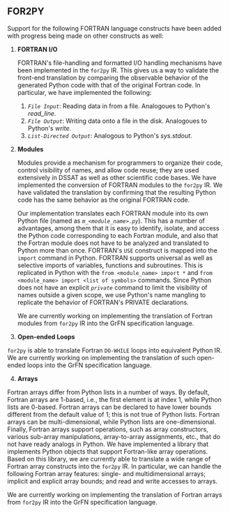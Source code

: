 ## FOR2PY

Support for the following FORTRAN language constructs have been added with progress being made on other constructs as well:
1. **FORTRAN I/O**
    
    FORTRAN's file-handling and formatted I/O handling mechanisms have been implemented in the `for2py` IR. This gives us a way to validate the front-end translation by comparing the observable behavior of the generated Python code with that of the original Fortran code. In particular, we have implemented the following:
    
    1. _`File Input`_: Reading data in from a file. Analogoues to Python's _read_line_.
    2. _`File Output`_: Writing data onto a file in the disk. Analogoues to Python's _write_.
    3. _`List-Directed Output`_: Analogous to Python's _sys.stdout_. 
    
2.  **Modules**
    
    Modules provide a mechanism for programmers to organize their code, control visibility of names, and allow code reuse; they are used extensively in DSSAT as well as other scientific code bases.  We have implemented the conversion of FORTRAN modules to the `for2py` IR. We have validated the translation by confirming that the resulting Python code has the same behavior as the original FORTRAN code.  
    
    Our implementation translates each FORTRAN module into its own Python file (named as _`m_<module_name>.py`_).  This has a number of advantages, among them that it is easy to identify, isolate, and access the Python code corresponding to each Fortran module, and also that the Fortran module does not have to be analyzed and translated to Python more than once.  FORTRAN's `USE` construct is mapped into the `import` command in Python. FORTRAN supports universal as well as selective imports of variables, functions and subroutines. This is replicated in Python with the `from <module_name> import *` and `from <module_name> import <list of symbols>` commands.  Since Python does not have an explicit _`private`_ command to limit the visibility of names outside a given scope, we use Python's name mangling to replicate the behavior of FORTRAN's PRIVATE declarations.
    
    We are currently working on implementing the translation of Fortran modules from `for2py` IR into the GrFN specification language.


3.  **Open-ended Loops**

`for2py` is able to translate Fortran `DO-WHILE` loops into equivalent Python IR.  We are currently working on implementing the translation of such open-ended loops into the GrFN specification language.


4.  **Arrays**

Fortran arrays differ from Python lists in a number of ways. By default, Fortran arrays are 1-based, i.e., the first element is at index 1, while Python lists are 0-based.  Fortran arrays can be declared to have lower bounds different from the default value of 1; this is not true of Python lists.  Fortran arrays can be multi-dimensional, while Python lists are one-dimensional.  Finally, Fortran arrays support operations, such as array constructors, various sub-array manipulations, array-to-array assignments, etc., that do not have ready analogs in Python.  We have implemented a library that implements Python objects that support Fortran-like array operations.  Based on this library, we are currently able to translate a wide range of Fortran array constructs into the `for2py` IR.  In particular, we can handle the following Fortran array features: single- and multidimensional arrays; implicit and explicit array bounds; and read and write accesses to arrays.

   We are currently working on implementing the translation of Fortran arrays from `for2py` IR into the GrFN specification language.


